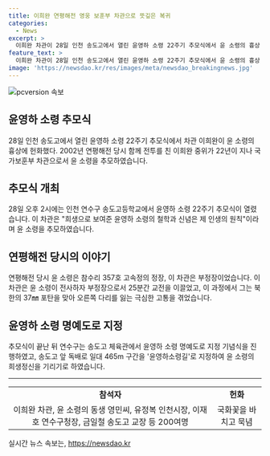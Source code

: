```yaml
---
title: 이희완 연평해전 영웅 보훈부 차관으로 뜻깊은 복귀
categories:
  - News
excerpt: >
  이희완 차관이 28일 인천 송도고에서 열린 윤영하 소령 22주기 추모식에서 윤 소령의 흉상 앞에 헌화하고 있다. 이날 차관은 윤영하 소령의 흉상에 헌화하며, 결코 잊지 않겠다고 다짐했다. 추모식에는 윤 소령의 동생과 인천시장, 연수구청장 등 200여명이 참석했고, 연수구는 윤 소령의 희생정신을 기리기 위해 윤영하 소령길을 지정했다. 이재호 청장은 윤영하 소령을 오래도록 기억하고 그의 희생정신을 기리길 고 말했다.
feature_text: >
  이희완 차관이 28일 인천 송도고에서 열린 윤영하 소령 22주기 추모식에서 윤 소령의 흉상 앞에 헌화하고 있다. 이날 차관은 윤영하 소령의 흉상에 헌화하며, 결코 잊지 않겠다고 다짐했다. 추모식에는 윤 소령의 동생과 인천시장, 연수구청장 등 200여명이 참석했고, 연수구는 윤 소령의 희생정신을 기리기 위해 윤영하 소령길을 지정했다. 이재호 청장은 윤영하 소령을 오래도록 기억하고 그의 희생정신을 기리길 고 말했다.
image: 'https://newsdao.kr/res/images/meta/newsdao_breakingnews.jpg'
---
```


<p><img src="https://newsdao.kr/res/images/meta/newsdao_breakingnews.jpg" alt="pcversion 속보" /></p>

<h2 data-ke-size="size26">윤영하 소령 추모식</h2>

<p data-ke-size="size16">28일 인천 송도고에서 열린 윤영하 소령 22주기 추모식에서 차관 이희완이 윤 소령의 흉상에 헌화했다. 2002년 연평해전 당시 함께 전투를 친 이희완 중위가 22년이 지나 국가보훈부 차관으로서 윤 소령을 추모하였습니다.</p>

<h2 data-ke-size="size24">추모식 개최</h2>

<p data-ke-size="size16">28일 오후 2시에는 인천 연수구 송도고등학교에서 윤영하 소령 22주기 추모식이 열렸습니다. 이 차관은 "희생으로 보여준 윤영하 소령의 철학과 신념은 제 인생의 원칙"이라며 윤 소령을 추모하였습니다.</p>

<h2 data-ke-size="size24">연평해전 당시의 이야기</h2>

<p data-ke-size="size16">연평해전 당시 윤 소령은 참수리 357호 고속정의 정장, 이 차관은 부정장이었습니다. 이 차관은 윤 소령이 전사하자 부정장으로서 25분간 교전을 이끌었고, 이 과정에서 그는 북한의 37㎜ 포탄을 맞아 오른쪽 다리를 잃는 극심한 고통을 겪었습니다.</p>

<h2 data-ke-size="size24">윤영하 소령 명예도로 지정</h2>

<p data-ke-size="size16">추모식이 끝난 뒤 연수구는 송도고 체육관에서 윤영하 소령 명예도로 지정 기념식을 진행하였고, 송도고 앞 독배로 일대 465m 구간을 '윤영하소령길'로 지정하여 윤 소령의 희생정신을 기리기로 하였습니다.</p>

<hr>

<table>
    <tr>
        <td style="text-align: center; height: 17px;"><b>참석자</b></td>
        <td style="text-align: center; height: 17px;"><b>헌화</b></td>
    </tr>
    <tr>
        <td style="text-align: center; height: 17px;">이희완 차관, 윤 소령의 동생 영민씨, 유정복 인천시장, 이재호 연수구청장, 금일철 송도고 교장 등 200여명</td>
        <td style="text-align: center; height: 17px;">국화꽃을 바치고 묵념</td>
    </tr>
</table>
실시간 뉴스 속보는, <a href="https://newsdao.kr" rel="dofollow">https://newsdao.kr</a>


